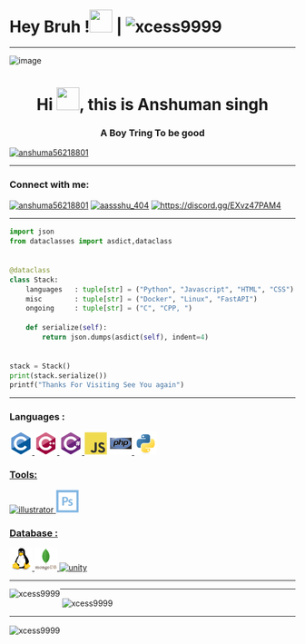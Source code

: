 <a align="left" > <h1>Hey Bruh !<img src="https://raw.githubusercontent.com/MartinHeinz/MartinHeinz/master/wave.gif" width="40" height="40"> | <img src="https://komarev.com/ghpvc/?username=xcess9999&label=Profile%20views&color=0e75b6&style=flat" alt="xcess9999" /> </a> </h1>

<hr>

![image](https://cdn.discordapp.com/attachments/854715584833650709/865145658050609152/R.gif)


<h1 align="center">Hi <img src="https://raw.githubusercontent.com/MartinHeinz/MartinHeinz/master/wave.gif" width="40" height="40">, this is Anshuman singh</h1>
<h3 align="center">A Boy Tring To be good</h3>


<p align="left"> <a href="https://twitter.com/anshuma56218801" target="blank"><img src="https://img.shields.io/twitter/follow/anshuma56218801?logo=twitter&style=for-the-badge" alt="anshuma56218801" /></a> </p>

<hr>

<h3 align="left">Connect with me:</h3>
<p align="left">
<a href="https://twitter.com/anshuma56218801" target="blank"><img align="center" src="https://www.stanthonyshs.org/wp-content/uploads/2018/01/black-and-white-twitter-logo-transparent_100736.png" alt="anshuma56218801" height="40" width="40" /></a>
<a href="https://instagram.com/aassshu_404" target="blank"><img align="center" src="https://s3.amazonaws.com/freebiesupply/large/2x/instagram-logo-black-transparent.png" alt="aassshu_404" height="35" width="50" /></a>
<a href="https://discord.gg/https://discord.gg/EXvz47PAM4" target="blank"><img align="center" src="https://vignette.wikia.nocookie.net/animal-jam-clans-1/images/6/60/Discord-logo.png/revision/latest?cb=20180914230511" alt="https://discord.gg/EXvz47PAM4" height="40" width="40" /></a>
</p>

<hr>

```python
import json
from dataclasses import asdict,dataclass


@dataclass
class Stack:
    languages   : tuple[str] = ("Python", "Javascript", "HTML", "CSS")
    misc        : tuple[str] = ("Docker", "Linux", "FastAPI")
    ongoing     : tuple[str] = ("C", "CPP, ")

    def serialize(self):
        return json.dumps(asdict(self), indent=4)


stack = Stack()
print(stack.serialize())
printf("Thanks For Visiting See You again")

```

<hr>




<h3 align="left">Languages :</h3>
<p align="left"> <a href="https://www.cprogramming.com/" target="_blank"> <img src="https://raw.githubusercontent.com/devicons/devicon/master/icons/c/c-original.svg" alt="c" width="40" height="40"/> </a> <a href="https://www.w3schools.com/cpp/" target="_blank"> <img src="https://raw.githubusercontent.com/devicons/devicon/master/icons/cplusplus/cplusplus-original.svg" alt="cplusplus" width="40" height="40"/> </a> <a href="https://www.w3schools.com/cs/" target="_blank"> <img src="https://raw.githubusercontent.com/devicons/devicon/master/icons/csharp/csharp-original.svg" alt="csharp" width="40" height="40"/> </a> <a><img src="https://raw.githubusercontent.com/devicons/devicon/master/icons/javascript/javascript-original.svg" alt="javascript" width="40" height="40"/> </a> <a href="https://www.linux.org/" target="_blank"> </a>
 <a href="https://www.php.net" target="_blank"> <img src="https://raw.githubusercontent.com/devicons/devicon/master/icons/php/php-original.svg" alt="php" width="40" height="40"/> </a>
 <img src="https://raw.githubusercontent.com/devicons/devicon/master/icons/python/python-original.svg" alt="python" width="40" height="40"/> </a> <a href="https://unity.com/" target="_blank">
 <div>
 <h3 align="left">Tools:</h3>
 <div>
 <img src="https://www.vectorlogo.zone/logos/adobe_illustrator/adobe_illustrator-icon.svg" alt="illustrator" width="40" height="40"/> </a> <a href="https://developer.mozilla.org/en-US/docs/Web/JavaScript" target="_blank"> <img src="https://raw.githubusercontent.com/devicons/devicon/master/icons/photoshop/photoshop-line.svg" alt="photoshop" width="40" height="40"/>
 <h3 align="left">Database :</h3>
 <div>
 <img src="https://raw.githubusercontent.com/devicons/devicon/master/icons/linux/linux-original.svg" alt="linux" width="40" height="40"/> </a> <a href="https://www.mongodb.com/" target="_blank"> <img src="https://raw.githubusercontent.com/devicons/devicon/master/icons/mongodb/mongodb-original-wordmark.svg" alt="mongodb" width="40" height="40"/> </a> <a href="https://www.photoshop.com/en" target="_blank"> </a> <a href="https://www.python.org" target="_blank"> <a href="https://unity.com/" target="_blank"> <img src="https://www.vectorlogo.zone/logos/unity3d/unity3d-icon.svg" alt="unity" width="40" height="40"/> </a> </p>

  <hr>
<p><img align="left" src="https://github-readme-stats.vercel.app/api/top-langs?username=xcess9999&show_icons=true&locale=en&layout=compact" alt="xcess9999" /></p>
  
  <hr>

<p>&nbsp;<img align="center" src="https://github-readme-stats.vercel.app/api?username=xcess9999&show_icons=true&locale=en" alt="xcess9999" /></p>

  <hr>
<p><img align="center" src="https://github-readme-streak-stats.herokuapp.com/?user=xcess9999&" alt="xcess9999" /></p>
